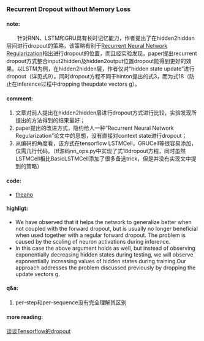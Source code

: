 ### Recurrent Dropout without Memory Loss
#### note:
  
&emsp;&emsp;针对RNN、LSTM和GRU具有长时记忆能力，作者提出了在hidden2hidden层间进行dropout的策略，该策略有别于[Recurrent Neural Network Regularization](https://arxiv.org/abs/1409.2329)指出进行dropout的位置，而且经实验发现，paper提出recurrent dropout方式整合input2hidden及hidden2output位置dropout能得到更好的效果。以LSTM为例，在hidden2hidden层，作者仅对“hidden state update”进行dropout（详见式9）。同时dropout方程不同于hinton提出的式3，而为式18（防止在inference过程中dropping theupdate vectors g）。

#### comment:
  
1. 文章对前人提出在hidden2hidden层进行dropout方式进行比较，实验发现所提出的方法得到的结果最好；
2. paper提出的改进方式，隐约给人一种“Recurrent Neural Network Regularization”论文中的思想，没有直接对context state进行dropout；
3. 从编码的角度看，该方式在tensorflow LSTMCell，GRUCell等很容易添加，仅需几行代码。（tf源码nn_ops.py中实现了式18dropout方程，同时虽然LSTMCell相比BasicLSTMCell添加了很多备选trick，但是并没有实现文中提到的策略）

#### code: 
* [theano](https://github.com/stas-semeniuta/drop-rnn)

#### highligt:
* We have observed that it helps the network to generalize better when not coupled with the forward dropout, but is usually no longer beneficial when used together with a regular forward dropout. The problem is caused by the scaling of neuron activations during inference.
* In this case the above argument holds as well, but instead of observing exponentially decreasing hidden states during testing, we will observe exponentially increasing values of hidden states during training.Our approach addresses the problem discussed previously by dropping the update vectors g.

#### q&a: 
1. per-step和per-sequence没有完全理解其区别

#### more reading:
[谈谈Tensorflow的dropout](http://www.jianshu.com/p/c9f66bc8f96c)

